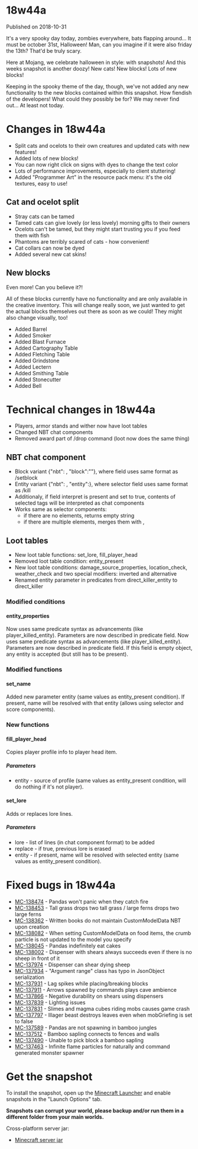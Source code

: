 # 18w44a
Published on 2018-10-31

It's a very spooky day today, zombies everywhere, bats flapping around... It
must be october 31st, Halloween! Man, can you imagine if it were also friday
the 13th? That'd be truly scary.

Here at Mojang, we celebrate halloween in style: with snapshots! And this
weeks snapshot is another doozy! New cats! New blocks! Lots of new blocks!

Keeping in the spooky theme of the day, though, we've not added any new
functionality to the new blocks contained within this snapshot. How fiendish
of the developers! What could they possibly be for? We may never find out...
At least not today.

#  Changes in 18w44a

  * Split cats and ocelots to their own creatures and updated cats with new features!
  * Added lots of new blocks!
  * You can now right click on signs with dyes to change the text color
  * Lots of performance improvements, especially to client stuttering!
  * Added "Programmer Art" in the resource pack menu: it's the old textures, easy to use!

##  Cat and ocelot split

  * Stray cats can be tamed
  * Tamed cats can give lovely (or less lovely) morning gifts to their owners
  * Ocelots can't be tamed, but they might start trusting you if you feed them with fish
  * Phantoms are terribly scared of cats - how convenient!
  * Cat collars can now be dyed
  * Added several new cat skins!

##  New blocks

Even more! Can you believe it?!

All of these blocks currently have no functionality and are only available in
the creative inventory. This will change really soon, we just wanted to get
the actual blocks themselves out there as soon as we could! They might also
change visually, too!

  * Added Barrel
  * Added Smoker
  * Added Blast Furnace
  * Added Cartography Table
  * Added Fletching Table
  * Added Grindstone
  * Added Lectern
  * Added Smithing Table
  * Added Stonecutter
  * Added Bell

#  Technical changes in 18w44a

  * Players, armor stands and wither now have loot tables
  * Changed NBT chat components
  * Removed award part of /drop command (loot now does the same thing)

##  NBT chat component

  * Block variant {"nbt": <path>, "block":"<coordinates>"}, where <coordinates> field uses same format as /setblock
  * Entity variant {"nbt": <path>, "entity":<selector>}, where selector field uses same format as /kill
  * Additionaly, if field interpret is present and set to true, contents of selected tags will be interpreted as chat components
  * Works same as selector components:
    * if there are no elements, returns empty string
    * if there are multiple elements, merges them with , 

##  Loot tables

  * New loot table functions: set_lore, fill_player_head
  * Removed loot table condition: entity_present
  * New loot table conditions: damage_source_properties, location_check, weather_check and two special modifiers: inverted and alternative
  * Renamed entity parameter in predicates from direct_killer_entity to direct_killer

###  Modified conditions

####  entity_properties

Now uses same predicate syntax as advancements (like player_killed_entity).
Parameters are now described in predicate field. Now uses same predicate
syntax as advancements (like player_killed_entity). Parameters are now
described in predicate field. If this field is empty object, any entity is
accepted (but still has to be present).

###  Modified functions

####  set_name

Added new parameter entity (same values as entity_present condition). If
present, name will be resolved with that entity (allows using selector and
score components).

###  New functions

####  fill_player_head

Copies player profile info to player head item.

#####  Parameters

  * entity \- source of profile (same values as entity_present condition, will do nothing if it's not player).

####  set_lore

Adds or replaces lore lines.

#####  Parameters

  * lore \- list of lines (in chat component format) to be added
  * replace \- if true, previous lore is erased
  * entity \- if present, name will be resolved with selected entity (same values as entity_present condition).

#  Fixed bugs in 18w44a

  * [MC-138474](https://bugs.mojang.com/browse/MC-138474) \- Pandas won't panic when they catch fire
  * [MC-138453](https://bugs.mojang.com/browse/MC-138453) \- Tall grass drops two tall grass / large ferns drops two large ferns
  * [MC-138362](https://bugs.mojang.com/browse/MC-138362) \- Written books do not maintain CustomModelData NBT upon creation
  * [MC-138082](https://bugs.mojang.com/browse/MC-138082) \- When setting CustomModelData on food items, the crumb particle is not updated to the model you specify
  * [MC-138045](https://bugs.mojang.com/browse/MC-138045) \- Pandas indefinitely eat cakes
  * [MC-138002](https://bugs.mojang.com/browse/MC-138002) \- Dispenser with shears always succeeds even if there is no sheep in front of it
  * [MC-137974](https://bugs.mojang.com/browse/MC-137974) \- Dispenser can shear dying sheep
  * [MC-137934](https://bugs.mojang.com/browse/MC-137934) \- "Argument range" class has typo in JsonObject serialization
  * [MC-137931](https://bugs.mojang.com/browse/MC-137931) \- Lag spikes while placing/breaking blocks
  * [MC-137911](https://bugs.mojang.com/browse/MC-137911) \- Arrows spawned by commands plays cave ambience
  * [MC-137866](https://bugs.mojang.com/browse/MC-137866) \- Negative durability on shears using dispensers
  * [MC-137839](https://bugs.mojang.com/browse/MC-137839) \- Lighting issues
  * [MC-137831](https://bugs.mojang.com/browse/MC-137831) \- Slimes and magma cubes riding mobs causes game crash
  * [MC-137797](https://bugs.mojang.com/browse/MC-137797) \- Illager beast destroys leaves even when mobGriefing is set to false
  * [MC-137589](https://bugs.mojang.com/browse/MC-137589) \- Pandas are not spawning in bamboo jungles
  * [MC-137512](https://bugs.mojang.com/browse/MC-137512) \- Bamboo sapling connects to fences and walls
  * [MC-137490](https://bugs.mojang.com/browse/MC-137490) \- Unable to pick block a bamboo sapling
  * [MC-137463](https://bugs.mojang.com/browse/MC-137463) \- Infinite flame particles for naturally and command generated monster spawner

#  Get the snapshot

To install the snapshot, open up the [Minecraft Launcher](/download) and
enable snapshots in the "Launch Options" tab.

 **Snapshots can corrupt your world, please backup and/or run them in a
different folder from your main worlds.**

Cross-platform server jar:

  * [Minecraft server jar](https://launcher.mojang.com/v1/objects/e70221701d85ad9ed8be35e042f4c8e52fb627ec/server.jar)


